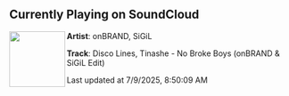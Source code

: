 ## Currently Playing on SoundCloud

[<img align="left" width="100" src="https://i1.sndcdn.com/artworks-iFPneEJ6z5hyGnBd-GHFipA-t500x500.jpg">](https://soundcloud.com/keepitonbrand/nobrokeboys)

**Artist**: onBRAND, SiGiL 

**Track**: Disco Lines, Tinashe - No Broke Boys (onBRAND & SiGiL Edit)

Last updated at 7/9/2025, 8:50:09 AM
